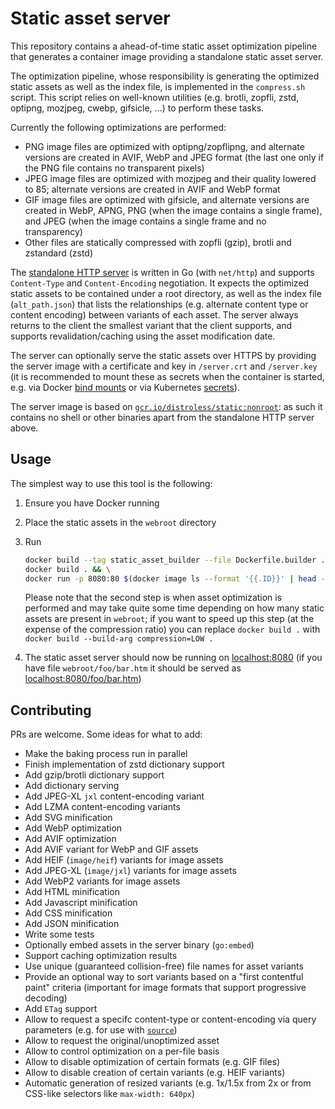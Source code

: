 # Static asset server

This repository contains a ahead-of-time static asset optimization pipeline that generates a container image providing a standalone static asset server.

The optimization pipeline, whose responsibility is generating the optimized static assets as well as the index file, is implemented in the `compress.sh` script. This script relies on well-known utilities (e.g. brotli, zopfli, zstd, optipng, mozjpeg, cwebp, gifsicle, ...) to perform these tasks.

Currently the following optimizations are performed:

- PNG image files are optimized with optipng/zopflipng, and alternate versions are created in AVIF, WebP and JPEG format (the last one only if the PNG file contains no transparent pixels)
- JPEG image files are optimized with mozjpeg and their quality lowered to 85; alternate versions are created in AVIF and WebP format
- GIF image files are optimized with gifsicle, and alternate versions are created in WebP, APNG, PNG (when the image contains a single frame), and JPEG (when the image contains a single frame and no transparency)
- Other files are statically compressed with zopfli (gzip), brotli and zstandard (zstd)

The [standalone HTTP server](cmd/server/main.go) is written in Go (with `net/http`) and supports `Content-Type` and `Content-Encoding` negotiation. It expects the optimized static assets to be contained under a root directory, as well as the index file (`alt_path.json`) that lists the relationships (e.g. alternate content type or content encoding) between variants of each asset. The server always returns to the client the smallest variant that the client supports, and supports revalidation/caching using the asset modification date.

The server can optionally serve the static assets over HTTPS by providing the server image with a certificate and key in `/server.crt` and `/server.key` (it is recommended to mount these as secrets when the container is started, e.g. via Docker [bind mounts](https://docs.docker.com/storage/bind-mounts/) or via Kubernetes [secrets](https://kubernetes.io/docs/concepts/configuration/secret/)).

The server image is based on [`gcr.io/distroless/static:nonroot`](https://github.com/GoogleContainerTools/distroless): as such it contains no shell or other binaries apart from the standalone HTTP server above.

## Usage

The simplest way to use this tool is the following:

1. Ensure you have Docker running
2. Place the static assets in the `webroot` directory
3. Run

   ```bash
   docker build --tag static_asset_builder --file Dockerfile.builder . && \
   docker build . && \
   docker run -p 8080:80 $(docker image ls --format '{{.ID}}' | head -1)
   ```

   Please note that the second step is when asset optimization is performed and may take quite some time depending on how many static assets are present in `webroot`; if you want to speed up this step (at the expense of the compression ratio) you can replace `docker build .` with `docker build --build-arg compression=LOW .`
4. The static asset server should now be running on [localhost:8080](http://localhost:8080) (if you have file `webroot/foo/bar.htm` it should be served as [localhost:8080/foo/bar.htm](http://localhost:8080/foo/bar.htm))

## Contributing

PRs are welcome. Some ideas for what to add:

- Make the baking process run in parallel
- Finish implementation of zstd dictionary support
- Add gzip/brotli dictionary support
- Add dictionary serving
- Add JPEG-XL `jxl` content-encoding variant
- Add LZMA content-encoding variants
- Add SVG minification
- Add WebP optimization
- Add AVIF optimization
- Add AVIF variant for WebP and GIF assets
- Add HEIF (`image/heif`) variants for image assets
- Add JPEG-XL (`image/jxl`) variants for image assets
- Add WebP2 variants for image assets
- Add HTML minification
- Add Javascript minification
- Add CSS minification
- Add JSON minification
- Write some tests
- Optionally embed assets in the server binary (`go:embed`)
- Support caching optimization results
- Use unique (guaranteed collision-free) file names for asset variants
- Provide an optional way to sort variants based on a "first contentful paint" criteria (important for image formats that support progressive decoding)
- Add `ETag` support
- Allow to request a specifc content-type or content-encoding via query parameters (e.g. for use with [`source`](https://developer.mozilla.org/en-US/docs/Learn/HTML/Multimedia_and_embedding/Responsive_images#use_modern_image_formats_boldly))
- Allow to request the original/unoptimized asset
- Allow to control optimization on a per-file basis
- Allow to disable optimization of certain formats (e.g. GIF files)
- Allow to disable creation of certain variants (e.g. HEIF variants)
- Automatic generation of resized variants (e.g. 1x/1.5x from 2x or from CSS-like selectors like `max-width: 640px`)

